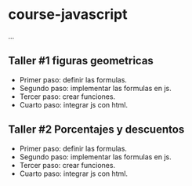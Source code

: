 # course-javascript

...

## Taller #1 figuras geometricas

- Primer paso: definir las formulas.
- Segundo paso: implementar las formulas en js.
- Tercer paso: crear funciones.
- Cuarto paso: integrar js con html.

## Taller #2 Porcentajes y descuentos

- Primer paso: definir las formulas.
- Segundo paso: implementar las formulas en js.
- Tercer paso: crear funciones.
- Cuarto paso: integrar js con html.
